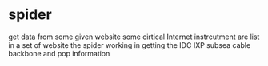 # spider
get data from some given website
some cirtical Internet instrcutment are list in a set of website 
the spider working in getting the IDC IXP subsea cable backbone and pop information
